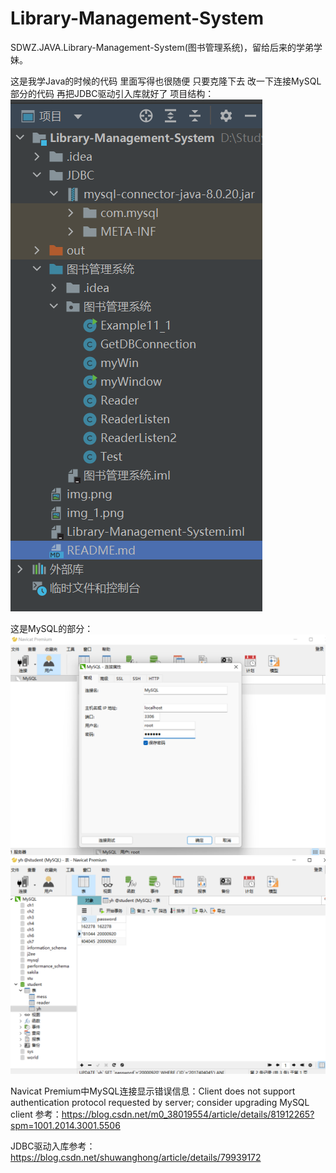 # Library-Management-System
SDWZ.JAVA.Library-Management-System(图书管理系统)，留给后来的学弟学妹。

这是我学Java的时候的代码 里面写得也很随便 只要克隆下去 改一下连接MySQL部分的代码 再把JDBC驱动引入库就好了
项目结构：
![img_2.png](img_2.png)

这是MySQL的部分：
![img.png](img.png)
![img_1.png](img_1.png)

Navicat Premium中MySQL连接显示错误信息：Client does not support authentication protocol requested by server; consider upgrading MySQL client
参考：https://blog.csdn.net/m0_38019554/article/details/81912265?spm=1001.2014.3001.5506

JDBC驱动入库参考：https://blog.csdn.net/shuwanghong/article/details/79939172